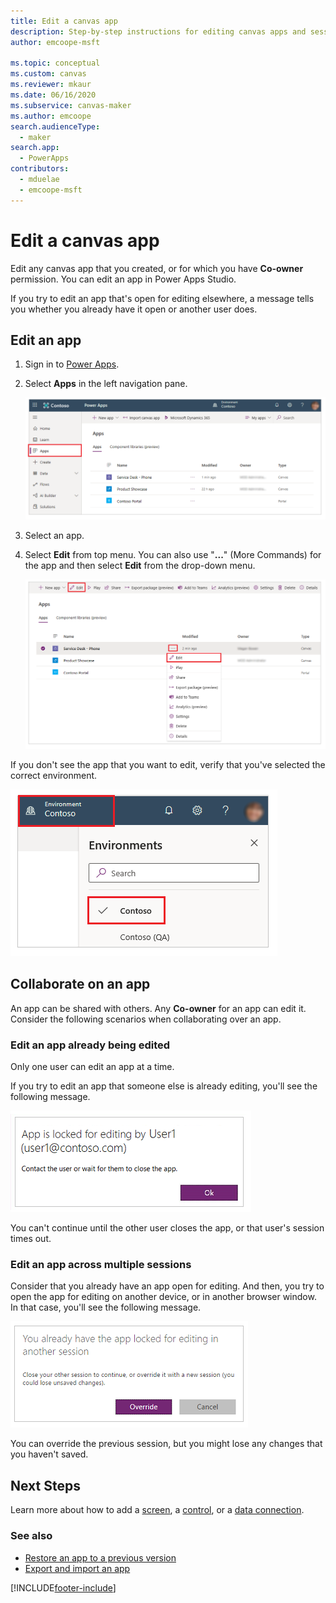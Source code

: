 ```yaml
---
title: Edit a canvas app
description: Step-by-step instructions for editing canvas apps and session-locking scenarios in Power Apps.
author: emcoope-msft

ms.topic: conceptual
ms.custom: canvas
ms.reviewer: mkaur
ms.date: 06/16/2020
ms.subservice: canvas-maker
ms.author: emcoope
search.audienceType: 
  - maker
search.app: 
  - PowerApps
contributors:
  - mduelae
  - emcoope-msft
---
```

# Edit a canvas app

Edit any canvas app that you created, or for which you have **Co-owner** permission. You can edit an app in Power Apps Studio. 

If you try to edit an app that's open for editing elsewhere, a message tells you whether you already have it open or another user does.

## Edit an app

1. Sign in to [Power Apps](https://make.powerapps.com?utm_source=padocs&utm_medium=linkinadoc&utm_campaign=referralsfromdoc).

1. Select **Apps** in the left navigation pane.

    ![List of apps.](./media/edit-app/file-apps.png "List of apps")

1. Select an app.

1. Select **Edit** from top menu. You can also use "**...**" (More Commands) for the app and then select **Edit** from the drop-down menu.

    ![Edit an app.](./media/edit-app/edit-app.png "Edit an app")

If you don't see the app that you want to edit, verify that you've selected the correct environment.

![Select environment.](./media/edit-app/select-environment.png "Select environment")

## Collaborate on an app

An app can be shared with others. Any **Co-owner** for an app can edit it. Consider the following scenarios when collaborating over an app.

### Edit an app already being edited

Only one user can edit an app at a time.

If you try to edit an app that someone else is already editing, you'll see the following message.

![App open by another user.](./media/edit-app/applock-otheruser.png "App open by another user")

You can't continue until the other user closes the app, or that user's session times out.

### Edit an app across multiple sessions

Consider that you already have an app open for editing. And then, you try to open the app for editing on another device, or in another browser window. In that case, you'll see the following message.

![App already open for editing by same user.](./media/edit-app/applock-selfuser.png "App already open for editing by same user")

You can override the previous session, but you might lose any changes that you haven't saved.

## Next Steps

Learn more about how to add a [screen](add-screen-context-variables.md), a [control](add-configure-controls.md), or a [data connection](add-data-connection.md).

### See also

- [Restore an app to a previous version](restore-an-app.md)
- [Export and import an app](export-import-app.md)

[!INCLUDE[footer-include](../../includes/footer-banner.md)]